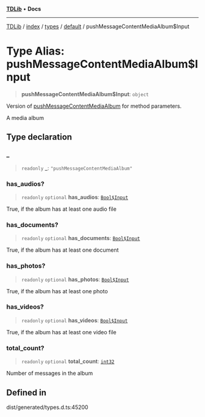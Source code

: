 [**TDLib**](../../../../../../README.md) • **Docs**

***

[TDLib](../../../../../../modules.md) / [index](../../../../../README.md) / [types](../../../README.md) / [default](../README.md) / pushMessageContentMediaAlbum$Input

# Type Alias: pushMessageContentMediaAlbum$Input

> **pushMessageContentMediaAlbum$Input**: `object`

Version of [pushMessageContentMediaAlbum](pushMessageContentMediaAlbum.md) for method parameters.

A media album

## Type declaration

### \_

> `readonly` **\_**: `"pushMessageContentMediaAlbum"`

### has\_audios?

> `readonly` `optional` **has\_audios**: [`Bool$Input`](Bool$Input.md)

True, if the album has at least one audio file

### has\_documents?

> `readonly` `optional` **has\_documents**: [`Bool$Input`](Bool$Input.md)

True, if the album has at least one document

### has\_photos?

> `readonly` `optional` **has\_photos**: [`Bool$Input`](Bool$Input.md)

True, if the album has at least one photo

### has\_videos?

> `readonly` `optional` **has\_videos**: [`Bool$Input`](Bool$Input.md)

True, if the album has at least one video file

### total\_count?

> `readonly` `optional` **total\_count**: [`int32`](int32-1.md)

Number of messages in the album

## Defined in

dist/generated/types.d.ts:45200
